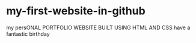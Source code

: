 # my-first-website-in-github
my persONAL PORTFOLIO WEBSITE BUILT USING HTML AND CSS
have a fantastic birthday
